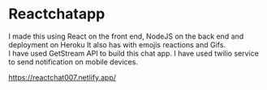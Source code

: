 # Reactchatapp

 I made this using React on the front end, NodeJS on the back end and deployment on Heroku It also has with emojis reactions and Gifs.          
 I have used GetStream API to build this chat app. I have used twilio service to send notification on mobile devices.     

https://reactchat007.netlify.app/ 
